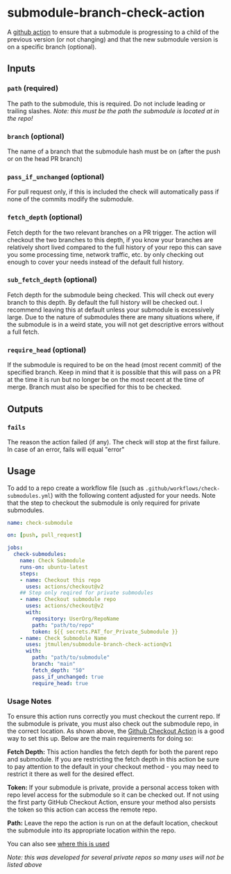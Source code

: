 # submodule-branch-check-action
A [github action](https://help.github.com/en/actions) to ensure that a submodule is progressing to a child of the previous version (or not changing) and that the new submodule version is on a specific branch (optional). 


## Inputs
### `path` (required)
The path to the submodule, this is required. Do not include leading or trailing slashes. 
*Note: this must be the path the submodule is located at in the repo!*

### `branch` (optional)
The name of a branch that the submodule hash must be on (after the push or on the head PR branch)

### `pass_if_unchanged` (optional)
For pull request only, if this is included the check will automatically pass if none of the commits modify the submodule. 

### `fetch_depth` (optional)
Fetch depth for the two relevant branches on a PR trigger. The action will checkout the two branches to this depth, if you know your branches are relatively short lived compared to the full history of your repo this can save you some processing time, network traffic, etc. by only checking out enough to cover your needs instead of the default full history.

### `sub_fetch_depth` (optional)
Fetch depth for the submodule being checked. This will check out every branch to this depth. By default the full history will be checked out. I recommend leaving this at default unless your submodule is excessively large. Due to the nature of submodules there are many situations where, if the submodule is in a weird state, you will not get descriptive errors without a full fetch. 

### `require_head` (optional)
If the submodule is required to be on the head (most recent commit) of the specified branch. Keep in mind that it is possible that this will pass on a PR at the time it is run but no longer be on the most recent at the time of merge. Branch must also be specified for this to be checked.

## Outputs
### `fails`
The reason the action failed (if any). The check will stop at the first failure. In case of an error, fails will equal "error"

## Usage
To add to a repo create a workflow file (such as `.github/workflows/check-submodules.yml`) with the following content adjusted for your needs. Note that the step to checkout the submodule is only required for private submodules. 
```yml
name: check-submodule

on: [push, pull_request]

jobs:
  check-submodules:
    name: Check Submodule
    runs-on: ubuntu-latest
    steps:
    - name: Checkout this repo
      uses: actions/checkout@v2
    ## Step only reqired for private submodules
    - name: Checkout submodule repo
      uses: actions/checkout@v2
      with:
        repository: UserOrg/RepoName
        path: "path/to/repo"
        token: ${{ secrets.PAT_for_Private_Submodule }}
    - name: Check Submodule Name
      uses: jtmullen/submodule-branch-check-action@v1
      with:
        path: "path/to/submodule"
        branch: "main"
        fetch_depth: "50"
        pass_if_unchanged: true
        require_head: true
```

### Usage Notes
To ensure this action runs correctly you must checkout the current repo. If the submodule is private, you must also check out the submodule repo, in the correct location. As shown above, the [Github Checkout Action](https://github.com/actions/checkout/) is a good way to set this up. Below are the main requirements for doing so:

**Fetch Depth:** This action handles the fetch depth for both the parent repo and submodule. If you are restricting the fetch depth in this action be sure to pay attention to the default in your checkout method - you may need to restrict it there as well for the desired effect.

**Token:** If your submodule is private, provide a personal access token with repo level access for the submodule so it can be checked out. If not using the first party GitHub Checkout Action, ensure your method also persists the token so this action can access the remote repo.  

**Path:** Leave the repo the action is run on at the default location, checkout the submodule into its appropriate location within the repo. 


You can also see [where this is used](https://github.com/search?l=YAML&q=submodule-branch-check-action&type=Code)

*Note: this was developed for several private repos so many uses will not be listed above*
